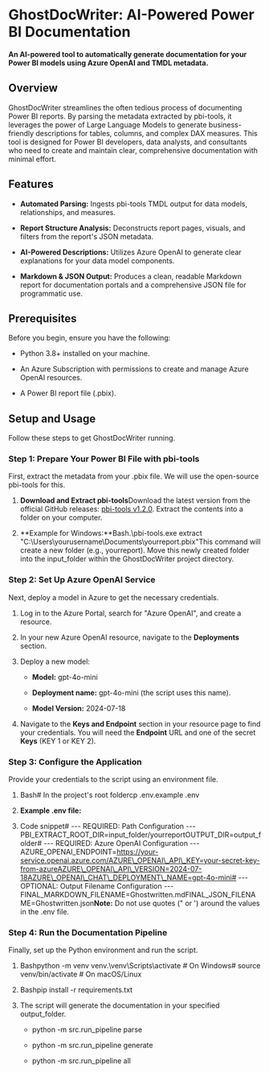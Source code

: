 GhostDocWriter: AI-Powered Power BI Documentation
=================================================

**An AI-powered tool to automatically generate documentation for your Power BI models using Azure OpenAI and TMDL metadata.**

Overview
--------

GhostDocWriter streamlines the often tedious process of documenting Power BI reports. By parsing the metadata extracted by pbi-tools, it leverages the power of Large Language Models to generate business-friendly descriptions for tables, columns, and complex DAX measures. This tool is designed for Power BI developers, data analysts, and consultants who need to create and maintain clear, comprehensive documentation with minimal effort.

Features
--------

*   **Automated Parsing:** Ingests pbi-tools TMDL output for data models, relationships, and measures.
    
*   **Report Structure Analysis:** Deconstructs report pages, visuals, and filters from the report's JSON metadata.
    
*   **AI-Powered Descriptions:** Utilizes Azure OpenAI to generate clear explanations for your data model components.
    
*   **Markdown & JSON Output:** Produces a clean, readable Markdown report for documentation portals and a comprehensive JSON file for programmatic use.
    

Prerequisites
-------------

Before you begin, ensure you have the following:

*   Python 3.8+ installed on your machine.
    
*   An Azure Subscription with permissions to create and manage Azure OpenAI resources.
    
*   A Power BI report file (.pbix).
    

Setup and Usage
---------------

Follow these steps to get GhostDocWriter running.

### Step 1: Prepare Your Power BI File with pbi-tools

First, extract the metadata from your .pbix file. We will use the open-source pbi-tools for this.

1.  **Download and Extract pbi-tools**Download the latest version from the official GitHub releases: [pbi-tools v1.2.0](https://github.com/pbi-tools/pbi-tools/releases/download/1.2.0/pbi-tools.1.2.0.zip). Extract the contents into a folder on your computer.
    
2.  **Example for Windows:**Bash.\\pbi-tools.exe extract "C:\\Users\\yourusername\\Documents\\yourreport.pbix"This command will create a new folder (e.g., yourreport). Move this newly created folder into the input\_folder within the GhostDocWriter project directory.
    

### Step 2: Set Up Azure OpenAI Service

Next, deploy a model in Azure to get the necessary credentials.

1.  Log in to the Azure Portal, search for "Azure OpenAI", and create a resource.
    
2.  In your new Azure OpenAI resource, navigate to the **Deployments** section.
    
3.  Deploy a new model:
    
    *   **Model:** gpt-4o-mini
        
    *   **Deployment name:** gpt-4o-mini (the script uses this name).
        
    *   **Model Version:** 2024-07-18
        
4.  Navigate to the **Keys and Endpoint** section in your resource page to find your credentials. You will need the **Endpoint** URL and one of the secret **Keys** (KEY 1 or KEY 2).
    

### Step 3: Configure the Application

Provide your credentials to the script using an environment file.

1.  Bash# In the project's root foldercp .env.example .env
    
2.  **Example .env file:**
3.  Code snippet# --- REQUIRED: Path Configuration ---PBI\_EXTRACT\_ROOT\_DIR=input\_folder/yourreportOUTPUT\_DIR=output\_folder# --- REQUIRED: Azure OpenAI Configuration ---AZURE\_OPENAI\_ENDPOINT=https://your-service.openai.azure.com/AZURE\_OPENAI\_API\_KEY=your-secret-key-from-azureAZURE\_OPENAI\_API\_VERSION=2024-07-18AZURE\_OPENAI\_CHAT\_DEPLOYMENT\_NAME=gpt-4o-mini# --- OPTIONAL: Output Filename Configuration ---FINAL\_MARKDOWN\_FILENAME=Ghostwritten.mdFINAL\_JSON\_FILENAME=Ghostwritten.json**Note:** Do not use quotes (" or ') around the values in the .env file.
    

### Step 4: Run the Documentation Pipeline

Finally, set up the Python environment and run the script.

1.  Bashpython -m venv venv.\\venv\\Scripts\\activate # On Windows# source venv/bin/activate # On macOS/Linux
    
2.  Bashpip install -r requirements.txt
    
3.  The script will generate the documentation in your specified output\_folder.
    
    *   python -m src.run\_pipeline parse
        
    *   python -m src.run\_pipeline generate
        
    *   python -m src.run\_pipeline all

